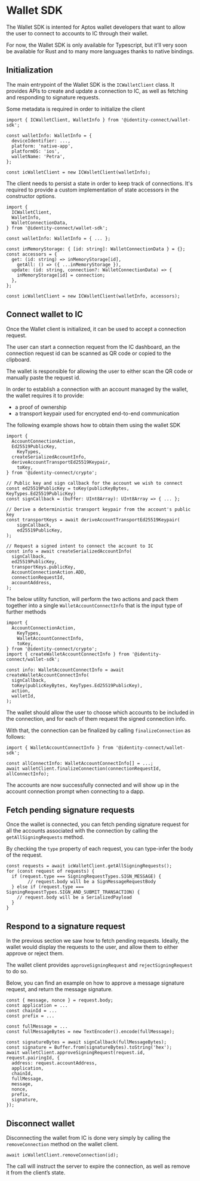 # Wallet SDK

The Wallet SDK is intented for Aptos wallet developers that want to allow the user to connect to accounts to IC through their wallet.

For now, the Wallet SDK is only available for Typescript, but it’ll very soon be available for Rust and to many more languages thanks to native bindings.

## Initialization

The main entrypoint of the Wallet SDK is the `ICWalletClient` class. It provides APIs to create and update a connection to IC, as well as fetching and responding to signature requests.

Some metadata is required in order to initialize the client

```tsx
import { ICWalletClient, WalletInfo } from '@identity-connect/wallet-sdk';

const walletInfo: WalletInfo = {
  deviceIdentifier: ...,
  platform: 'native-app',
  platformOS: 'ios',
  walletName: 'Petra',
};

const icWalletClient = new ICWalletClient(walletInfo);
```

The client needs to persist a state in order to keep track of connections.
It's required to provide a custom implementation of state accessors in the constructor options.

```tsx
import {
  ICWalletClient,
  WalletInfo,
  WalletConnectionData,
} from '@identity-connect/wallet-sdk';

const walletInfo: WalletInfo = { ... };

const inMemoryStorage: { [id: string]: WalletConnectionData } = {};
const accessors = {
  get: (id: string) => inMemoryStorage[id],
	getAll: () => ({ ...inMemoryStorage }),
  update: (id: string, connection?: WalletConnectionData) => {
    inMemoryStorage[id] = connection;
  },
};

const icWalletClient = new ICWalletClient(walletInfo, accessors);
```

## Connect wallet to IC

Once the Wallet client is initialized, it can be used to accept a connection request.

The user can start a connection request from the IC dashboard, an the connection request id can be scanned as QR code or copied to the clipboard.

The wallet is responsible for allowing the user to either scan the QR code or manually paste the request id.

In order to establish a connection with an account managed by the wallet, the wallet requires it to provide:

- a proof of ownership
- a transport keypair used for encrypted end-to-end communication

The following example shows how to obtain them using the wallet SDK

```tsx
import {
  AccountConnectionAction,
  Ed25519PublicKey,
	KeyTypes,
  createSerializedAccountInfo,
  deriveAccountTransportEd25519Keypair,
	toKey,
} from '@identity-connect/crypto';

// Public key and sign callback for the account we wish to connect
const ed25519PublicKey = toKey(publicKeyBytes, KeyTypes.Ed25519PublicKey)
const signCallback = (buffer: UInt8Array): UInt8Array => { ... };

// Derive a deterministic transport keypair from the account's public key
const transportKeys = await deriveAccountTransportEd25519Keypair(
	signCallback,
	ed25519PublicKey,
);

// Request a signed intent to connect the account to IC
const info = await createSerializedAccountInfo(
  signCallback,
  ed25519PublicKey,
  transportKeys.publicKey,
  AccountConnectionAction.ADD,
  connectionRequestId,
  accountAddress,
);
```

The below utility function, will perform the two actions and pack them together
into a single `WalletAccountConnectInfo` that is the input type of further methods

```tsx
import {
  AccountConnectionAction,
	KeyTypes,
	WalletAccountConnectInfo,
	toKey,
} from '@identity-connect/crypto';
import { createWalletAccountConnectInfo } from '@identity-connect/wallet-sdk';

const info: WalletAccountConnectInfo = await createWalletAccountConnectInfo(
  signCallback,
  toKey(publicKeyBytes, KeyTypes.Ed25519PublicKey),
  action,
  walletId,
);
```

The wallet should allow the user to choose which accounts to be included in the connection, and for each of them request the signed connection info.

With that, the connection can be finalized by calling `finalizeConnection` as follows:

```tsx
import { WalletAccountConnectInfo } from '@identity-connect/wallet-sdk';

const allConnectInfo: WalletAccountConnectInfo[] = ...;
await walletClient.finalizeConnection(connectionRequestId, allConnectInfo);
```

The accounts are now successfully connected and will show up in the account connection prompt when connecting to a dapp.

## Fetch pending signature requests

Once the wallet is connected, you can fetch pending signature request for all the accounts associated with the connection by calling the `getAllSigningRequests` method.

By checking the `type` property of each request, you can type-infer the body of the request.

```tsx
const requests = await icWalletClient.getAllSigningRequests();
for (const request of requests) {
  if (request.type === SigningRequestTypes.SIGN_MESSAGE) {
		// request.body will be a SignMessageRequestBody
  } else if (request.type === SigningRequestTypes.SIGN_AND_SUBMIT_TRANSACTION) {
    // request.body will be a SerializedPayload
  }
}
```

## Respond to a signature request

In the previous section we saw how to fetch pending requests. Ideally, the wallet would display the requests to the user, and allow them to either approve or reject them.

The wallet client provides `approveSigningRequest` and `rejectSigningRequest` to do so.

Below, you can find an example on how to approve a message signature request, and return the message signature.

```tsx
const { message, nonce } = request.body;
const application = ...
const chainId = ...
const prefix = ...

const fullMessage = ...
const fullMessageBytes = new TextEncoder().encode(fullMessage);

const signatureBytes = await signCallback(fullMessageBytes);
const signature = Buffer.from(signatureBytes).toString('hex');
await walletClient.approveSigningRequest(request.id, request.pairingId, {
  address: request.accountAddress,
  application,
  chainId,
  fullMessage,
  message,
  nonce,
  prefix,
  signature,
});
```

## Disconnect wallet

Disconnecting the wallet from IC is done very simply by calling the `removeConnection` method on the wallet client.

```tsx
await icWalletClient.removeConnection(id);
```

The call will instruct the server to expire the connection, as well as remove it from the client’s state.
